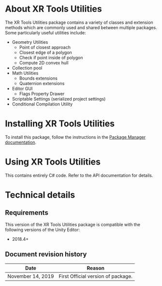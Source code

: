 # About XR Tools Utilities

The XR Tools Utilities package contains a variety of classes and extension methods which are commonly used and shared between multiple packages. Some particularly useful utilities include:

- Geometry Utilities
  - Point of closest approach
  - Closest edge of a polygon
  - Check if point inside of polygon
  - Compute 2D convex hull
- Collection pool
- Math Utilities
  - Bounds extensions
  - Quaternion extensions
- Editor GUI
  - Flags Property Drawer
- Scriptable Settings (serialized project settings)
- Conditional Compilation Utility

# Installing XR Tools Utilities

To install this package, follow the instructions in the [Package Manager documentation](https://docs.unity3d.com/Packages/com.unity.package-manager-ui@latest/index.html).

# Using XR Tools Utilities

This contains entirely C# code. Refer to the API documentation for details.
# Technical details
## Requirements
This version of the XR Tools Utilities package is compatible with the following versions of the Unity Editor:
 - 2018.4+

## Document revision history
|Date|Reason|
|---|---|
|November 14, 2019|First Official version of package.|

